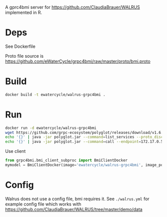 A gprc4bmi server for https://github.com/ClaudiaBrauer/WALRUS implemented in R.

# Deps

See Dockerfile

Proto file source is https://github.com/eWaterCycle/grpc4bmi/raw/master/proto/bmi.proto

# Build

```bash
docker build -t ewatercycle/walrus-grpc4bmi .
```

# Run

```bash
docker run -d ewatercycle/walrus-grpc4bmi
wget https://github.com/grpc-ecosystem/polyglot/releases/download/v1.6.0/polyglot.jar
echo '{}' | java -jar polyglot.jar --command=list_services --proto_discovery_root=$PWD
echo '{}' | java -jar polyglot.jar --command=call --endpoint=172.17.0.5:55555 --full_method=bmi.BmiService/getComponentName --proto_discovery_root=$PWD --use_reflection=false

```

Use client

```python
from grpc4bmi.bmi_client_subproc import BmiClientDocker
mymodel = BmiClientDocker(image='ewatercycle/walrus-grpc4bmi', image_port=55555)
```

# Config

Walrus does not use a config file, bmi requires it. See `./walrus.yml` for example config file which works with https://github.com/ClaudiaBrauer/WALRUS/tree/master/demo/data
